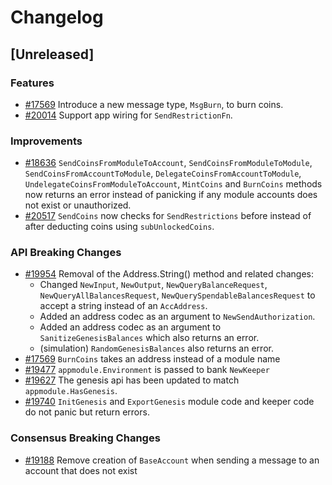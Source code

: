 <!--
Guiding Principles:
Changelogs are for humans, not machines.
There should be an entry for every single version.
The same types of changes should be grouped.
Versions and sections should be linkable.
The latest version comes first.
The release date of each version is displayed.
Mention whether you follow Semantic Versioning.
Usage:
Change log entries are to be added to the Unreleased section under the
appropriate stanza (see below). Each entry should ideally include a tag and
the Github issue reference in the following format:
* (<tag>) [#<issue-number>] Changelog message.
Types of changes (Stanzas):
"Features" for new features.
"Improvements" for changes in existing functionality.
"Deprecated" for soon-to-be removed features.
"Bug Fixes" for any bug fixes.
"API Breaking" for breaking exported APIs used by developers building on SDK.
Ref: https://keepachangelog.com/en/1.0.0/
-->

# Changelog

## [Unreleased]

### Features

* [#17569](https://github.com/cosmos/cosmos-sdk/pull/17569) Introduce a new message type, `MsgBurn`, to burn coins.
* [#20014](https://github.com/cosmos/cosmos-sdk/pull/20014) Support app wiring for `SendRestrictionFn`.

### Improvements

* [#18636](https://github.com/cosmos/cosmos-sdk/pull/18636) `SendCoinsFromModuleToAccount`, `SendCoinsFromModuleToModule`, `SendCoinsFromAccountToModule`, `DelegateCoinsFromAccountToModule`, `UndelegateCoinsFromModuleToAccount`, `MintCoins` and `BurnCoins` methods now returns an error instead of panicking if any module accounts does not exist or unauthorized.
* [#20517](https://github.com/cosmos/cosmos-sdk/pull/20517) `SendCoins` now checks for `SendRestrictions` before instead of after deducting coins using `subUnlockedCoins`.

### API Breaking Changes

* [#19954](https://github.com/cosmos/cosmos-sdk/pull/19954) Removal of the Address.String() method and related changes:
    * Changed `NewInput`, `NewOutput`, `NewQueryBalanceRequest`, `NewQueryAllBalancesRequest`, `NewQuerySpendableBalancesRequest` to accept a string instead of an `AccAddress`.
    * Added an address codec as an argument to `NewSendAuthorization`.
    * Added an address codec as an argument to `SanitizeGenesisBalances` which also returns an error.
    * (simulation) `RandomGenesisBalances` also returns an error.
* [#17569](https://github.com/cosmos/cosmos-sdk/pull/17569) `BurnCoins` takes an address instead of a module name
* [#19477](https://github.com/cosmos/cosmos-sdk/pull/19477) `appmodule.Environment` is passed to bank `NewKeeper`
* [#19627](https://github.com/cosmos/cosmos-sdk/pull/19627) The genesis api has been updated to match `appmodule.HasGenesis`.
* [#19740](https://github.com/cosmos/cosmos-sdk/pull/19740) `InitGenesis` and `ExportGenesis` module code and keeper code do not panic but return errors.

### Consensus Breaking Changes

* [#19188](https://github.com/cosmos/cosmos-sdk/pull/19188) Remove creation of `BaseAccount` when sending a message to an account that does not exist
